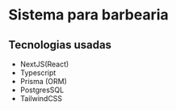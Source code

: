 # Sistema para barbearia

## Tecnologias usadas

- NextJS(React)
- Typescript
- Prisma (ORM)
- PostgresSQL
- TailwindCSS